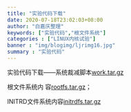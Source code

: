 ```yaml
---
title: "实验代码下载"
date: 2020-07-18T23:02:03+08:00
author: "白嘉庆整理"
keywords: ["实验代码","根文件系统"]
categories : ["LINUX内核试验"]
banner : "img/blogimg/ljrimg16.jpg"
summary : "实验代码"
---
```


实验代码下载――系统裁减脚本[work.tar.gz](img/work.tar.gz)

根文件系统内 容[rootfs.tar.gz](img/rootfs.tar.gz)；

INITRD文件系统内容[initrdfs.tar.gz](img/initrdfs.tar.gz) 